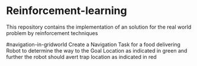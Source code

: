 # Reinforcement-learning
This repository contains the implementation of an solution for the real world problem by reinforcement techniques

#navigation-in-gridworld
Create a Navigation Task for a food delivering Robot to determine the way to the Goal Location
as indicated in green and further the robot should avert trap location as indicated in red

